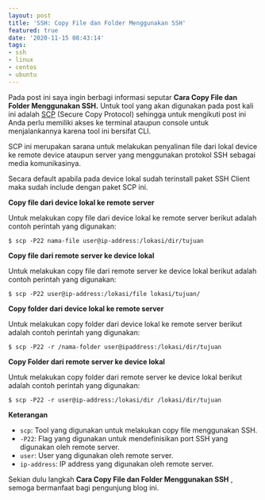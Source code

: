 ```yaml
---
layout: post
title: 'SSH: Copy File dan Folder Menggunakan SSH'
featured: true
date: '2020-11-15 08:43:14'
tags:
- ssh
- linux
- centos
- ubuntu
---
```


Pada post ini saya ingin berbagi informasi seputar **Cara Copy File dan Folder Menggunakan SSH.** Untuk tool yang akan digunakan pada post kali ini adalah [SCP](https://en.wikipedia.org/wiki/Secure_copy_protocol) (Secure Copy Protocol) sehingga untuk mengikuti post ini Anda perlu memiliki akses ke terminal ataupun console untuk menjalankannya karena tool ini bersifat CLI.

SCP ini merupakan sarana untuk melakukan penyalinan file dari lokal device ke remote device ataupun server yang menggunakan protokol SSH sebagai media komunikasinya.

Secara default apabila pada device lokal sudah terinstall paket SSH Client maka sudah include dengan paket SCP ini.

**Copy file dari device lokal ke remote server**

Untuk melakukan copy file dari device lokal ke remote server berikut adalah contoh perintah yang digunakan:

<!--kg-card-begin: markdown-->

    $ scp -P22 nama-file user@ip-address:/lokasi/dir/tujuan

<!--kg-card-end: markdown-->

**Copy file dari remote server ke device lokal**

Untuk melakukan copy file dari remote server ke device lokal berikut adalah contoh perintah yang digunakan:

<!--kg-card-begin: markdown-->

    $ scp -P22 user@ip-address:/lokasi/file lokasi/tujuan/

<!--kg-card-end: markdown--><!--kg-card-begin: html--><script async src="https://pagead2.googlesyndication.com/pagead/js/adsbygoogle.js"></script><ins class="adsbygoogle" style="display:block; text-align:center;" data-ad-layout="in-article" data-ad-format="fluid" data-ad-client="ca-pub-1515372853161377" data-ad-slot="1986938311"></ins><script>
     (adsbygoogle = window.adsbygoogle || []).push({});
</script><!--kg-card-end: html-->

**Copy folder dari device lokal ke remote server**

Untuk melakukan copy folder dari device lokal ke remote server berikut adalah contoh perintah yang digunakan:

<!--kg-card-begin: markdown-->

    $ scp -P22 -r /nama-folder user@ipaddress:/lokasi/dir/tujuan

<!--kg-card-end: markdown-->

**Copy Folder dari remote server ke device lokal**

Untuk melakukan copy folder dari remote server ke device lokal berikut adalah contoh perintah yang digunakan:

<!--kg-card-begin: markdown-->

    $ scp -P22 -r user@ip-address:/lokasi/dir /lokasi/dir/tujuan

<!--kg-card-end: markdown-->

**Keterangan**

- `scp`: Tool yang digunakan untuk melakukan copy file menggunakan SSH.
- `-P22`: Flag yang digunakan untuk mendefinisikan port SSH yang digunakan oleh remote server.
- `user`: User yang digunakan oleh remote server.
- `ip-address`: IP address yang digunakan oleh remote server.

Sekian dulu langkah **Cara Copy File dan Folder Menggunakan SSH** , semoga bermanfaat bagi pengunjung blog ini.

